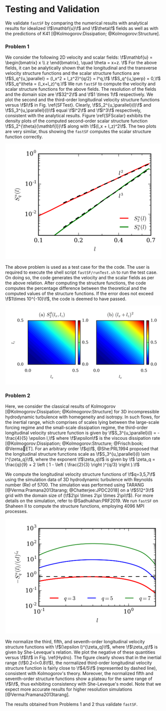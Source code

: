 # Testing and Validation

We validate `fastSF` by comparing the numerical results with analytical results for idealized \f$\mathbf{u}\f$ and \f$\theta\f$ fields as well as with the predictions of K41 [@Kolmogorov:Dissipation; @Kolmogorov:Structure].

### Problem 1

We consider the following 2D velocity and scalar fields:
\f$\mathbf{u} = 
\begin{bmatrix} 
x \\ z
\end{bmatrix}, \quad \theta = x+z.
\f$
For the above fields, it can be analytically shown that the longitudinal and the transverse velocity structure functions and the scalar structure functions are
\f$S_q^{u_\parallel} = (l_x^2 + l_z^2)^{q/2} = l^q,\f$
\f$S_q^{u_\perp} = 0,\f$
\f$S_q^\theta = (l_x+l_z)^q.\f$
We run ``fastSF`` to compute the velocity and scalar structure functions for the above fields. The resolution of the fields and the domain size are \f$32^2\f$ and \f$1 \times 1\f$ respectively. We plot the second and the third-order longitudinal velocity structure functions versus \f$l\f$ in Fig. \ref{SFTest}. Clearly, \f$S_2^{u_\parallel}(l)\f$ and \f$S_3^{u_\parallel}(l)\f$ equal \f$l^2\f$ and \f$l^3\f$ respectively, consistent with the analytical results. Figure \ref{SFScalar} exhibits the density plots of the computed second-order scalar structure function \f$S_2^{\theta}(\mathbf{l})\f$ along with \f$(l_x + l_z)^2\f$. The two plots are very similar, thus showing the ``fastSF`` computes the scalar structure function correctly.

![For the velocity field defined in Problem 1: plots of the second and third-order longitudinal structure functions vs. \f$l\f$. The second and third-order structure functions equal \f$l^2\f$ and \f$l^3\f$ respectively.\label{SFTest}](SF_test.png)

The above problem is used as a test case for the the code. The user is required to execute the shell script `fastSF/runTest.sh` to run the test case. On doing so, the code generates the velocity and the scalar fields as per the above relation. After computing the structure functions, the code computes the percentage difference between the theoretical and the computed values of the structure functions. If the error does not exceed \f$1\times 10^{-10}\f$, the code is deemed to have passed.

![For the scalar field defined in Problem 1: (a) Density plot of the second-order scalar structure function as function of the displacement vector. (b) Density plot of \f$(l_x+l_z)^2\f$, which is the analytical value of the second-order scalar structure function. The two density plots are very similar.\label{SFScalar}](SF_scalar.png)


### Problem 2

Here, we consider the classical results of Kolmogorov [@Kolmogorov:Dissipation; @Kolmogorov:Structure] for 3D incompressible hydrodynamic turbulence with homegeneity and isotropy. In such flows, for the inertial range, which comprises of scales lying between the large-scale forcing regime and the small-scale dissipation regime, the third-order longitudinal velocity structure function is given by
\f$S_3^{u_\parallel}(l) = -\frac{4}{5} \epsilon l,\f$
where \f$\epsilon\f$ is the viscous dissipation rate [@Kolmogorov:Dissipation; @Kolmogorov:Structure; @Frisch:book; @Verma:book:ET]. For an arbitrary order \f$q\f$, @She:PRL1994 proposed that the longitudinal structure functions scale as \f$S_3^{u_\parallel}(l) \sim l^{\zeta_q}\f$, where the exponent \f$\zeta_q\f$ is given by 
\f$ \zeta_q = \frac{q}{9} + 2 \left ( 1 - \left ( \frac{2}{3} \right )^{q/3} \right ).\f$ 


We compute the longitudinal velocity structure functions of \f$q=3,5,7\f$ using the simulation data of 3D hydrodynamic turbulence with Reynolds number (Re) of 5700. The simulation was performed using TARANG [@Verma:Pramana2013tarang; @Chatterjee:JPDC2018] on a \f$512^3\f$ grid with the domain size of (\f$2\pi \times 2\pi \times 2\pi\f$). For more details on the simulation, refer to @Sadhukhan:PRF2019. We run ``fastSF`` on Shaheen II to compute the structure functions, employing 4096 MPI processes. 

![For 3D homogeneous isotropic turbulence (Problem 2): plots of the negative of normalized third, fifth and seventh-order structure functions vs. \f$l\f$. The negative of the normalized third-order structure function is close to \f$4/5\f$ (dashed line) in the inertial range. \label{Hydro}](SF_hydro.png)

We normalize the third, fifth, and seventh-order longitudinal velocity structure functions with \f$(\epsilon l)^{\zeta_q}\f$, where \f$\zeta_q\f$ is given by She-Leveque's relation. We plot the negative of these quantities versus \f$l\f$ in Fig. \ref{Hydro}. 
The figure clearly shows that in the inertial range (\f$0.2<l<0.8\f$), the normalized third-order longitudinal velocity structure function is fairly close to \f$4/5\f$ (represented by dashed line), consistent with Kolmogorov's theory. Moreover, the normalized fifth and seventh-order structure functions show a plateau for the same range of \f$l\f$, thus exhibiting consistency with She-Leveque's model. Note that we expect more accurate results for higher resolution simulations [@Verma:Pramana2013tarang].

The results obtained from Problems 1 and 2 thus validate ``fastSF``. 
